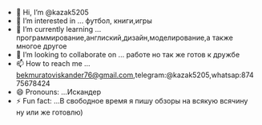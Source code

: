 - 👋 Hi, I’m @kazak5205
- 👀 I’m interested in ... футбол, книги,игры
- 🌱 I’m currently learning ... программирование,англиский,дизайн,моделирование,а также многое другое
- 💞️ I’m looking to collaborate on ... работе но так же готов к дружбе
- 📫 How to reach me ... bekmuratoviskander76@gmail.com,telegram:@kazak5205,whatsap:87475678424
- 😄 Pronouns: ...Искандер
- ⚡ Fun fact: ...В свободное время я пишу обзоры на всякую всячину ну или же готовлю)

<!---
kazak5205/kazak5205 is a ✨ special ✨ repository because its `README.md` (this file) appears on your GitHub profile.
You can click the Preview link to take a look at your changes.
--->
